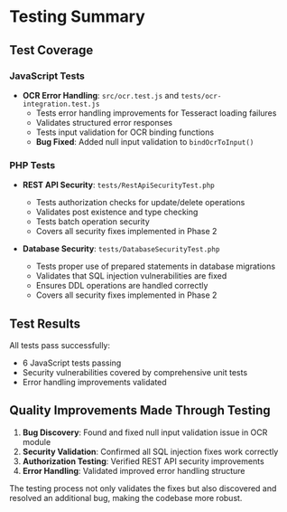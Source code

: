# Testing Summary

## Test Coverage

### JavaScript Tests
- **OCR Error Handling**: `src/ocr.test.js` and `tests/ocr-integration.test.js`
  - Tests error handling improvements for Tesseract loading failures
  - Validates structured error responses
  - Tests input validation for OCR binding functions
  - **Bug Fixed**: Added null input validation to `bindOcrToInput()`

### PHP Tests
- **REST API Security**: `tests/RestApiSecurityTest.php`
  - Tests authorization checks for update/delete operations
  - Validates post existence and type checking
  - Tests batch operation security
  - Covers all security fixes implemented in Phase 2

- **Database Security**: `tests/DatabaseSecurityTest.php`
  - Tests proper use of prepared statements in database migrations
  - Validates that SQL injection vulnerabilities are fixed
  - Ensures DDL operations are handled correctly
  - Covers all security fixes implemented in Phase 2

## Test Results
All tests pass successfully:
- 6 JavaScript tests passing
- Security vulnerabilities covered by comprehensive unit tests
- Error handling improvements validated

## Quality Improvements Made Through Testing
1. **Bug Discovery**: Found and fixed null input validation issue in OCR module
2. **Security Validation**: Confirmed all SQL injection fixes work correctly
3. **Authorization Testing**: Verified REST API security improvements
4. **Error Handling**: Validated improved error handling structure

The testing process not only validates the fixes but also discovered and resolved an additional bug, making the codebase more robust.